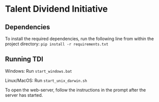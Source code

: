 # Talent Dividend Initiative

## Dependencies
To install the required dependencies, run the following line from within the project directory:
```pip install -r requirements.txt```

## Running TDI
Windows: Run `start_windows.bat`

Linux/MacOS: Run `start_unix_darwin.sh`

To open the web-server, follow the instructions in the prompt after the server has started.
